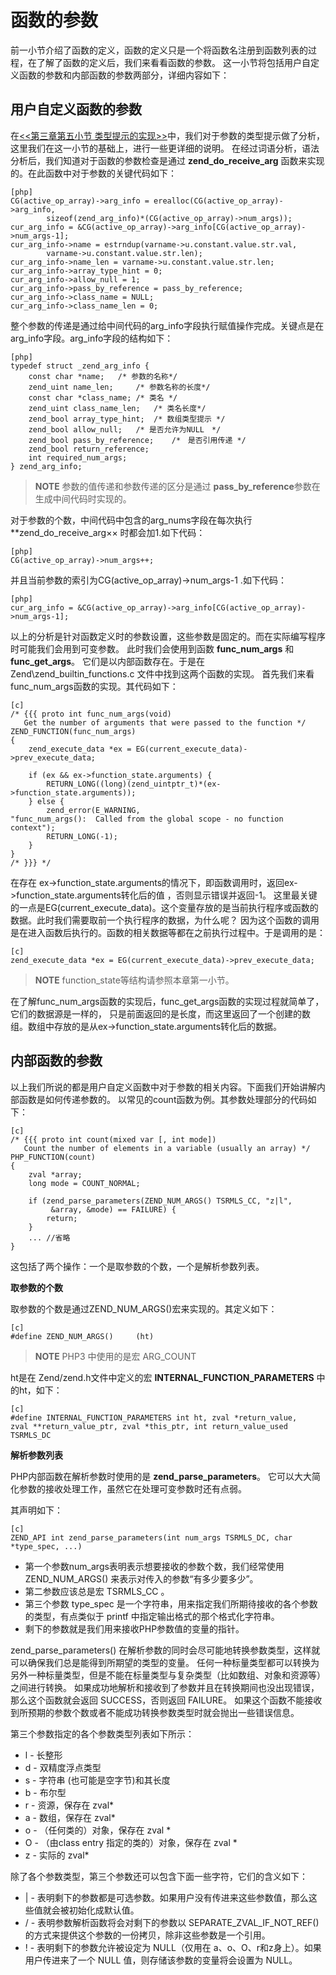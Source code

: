 # 函数的参数
前一小节介绍了函数的定义，函数的定义只是一个将函数名注册到函数列表的过程，在了解了函数的定义后，我们来看看函数的参数。
这一小节将包括用户自定义函数的参数和内部函数的参数两部分，详细内容如下：

## 用户自定义函数的参数

在[<<第三章第五小节 类型提示的实现>>][receive-arg]中，我们对于参数的类型提示做了分析，这里我们在这一小节的基础上，进行一些更详细的说明。
在经过词语分析，语法分析后，我们知道对于函数的参数检查是通过 **zend_do_receive_arg** 函数来实现的。在此函数中对于参数的关键代码如下：

    [php]
    CG(active_op_array)->arg_info = erealloc(CG(active_op_array)->arg_info,
            sizeof(zend_arg_info)*(CG(active_op_array)->num_args));
	cur_arg_info = &CG(active_op_array)->arg_info[CG(active_op_array)->num_args-1];
	cur_arg_info->name = estrndup(varname->u.constant.value.str.val,
            varname->u.constant.value.str.len);
	cur_arg_info->name_len = varname->u.constant.value.str.len;
	cur_arg_info->array_type_hint = 0;
	cur_arg_info->allow_null = 1;
	cur_arg_info->pass_by_reference = pass_by_reference;
	cur_arg_info->class_name = NULL;
	cur_arg_info->class_name_len = 0;

整个参数的传递是通过给中间代码的arg_info字段执行赋值操作完成。关键点是在arg_info字段。arg_info字段的结构如下：

    [php]
    typedef struct _zend_arg_info {
        const char *name;   /* 参数的名称*/
        zend_uint name_len;     /* 参数名称的长度*/
        const char *class_name; /* 类名 */
        zend_uint class_name_len;   /* 类名长度*/
        zend_bool array_type_hint;  /* 数组类型提示 */
        zend_bool allow_null;   /* 是否允许为NULL　*/
        zend_bool pass_by_reference;    /*　是否引用传递 */
        zend_bool return_reference; 
        int required_num_args;  
    } zend_arg_info;

>**NOTE**
>参数的值传递和参数传递的区分是通过 **pass_by_reference**参数在生成中间代码时实现的。

对于参数的个数，中间代码中包含的arg_nums字段在每次执行 **zend_do_receive_arg×× 时都会加1.如下代码：

    [php]
    CG(active_op_array)->num_args++;

并且当前参数的索引为CG(active_op_array)->num_args-1 .如下代码：

    [php]
    cur_arg_info = &CG(active_op_array)->arg_info[CG(active_op_array)->num_args-1];

以上的分析是针对函数定义时的参数设置，这些参数是固定的。而在实际编写程序时可能我们会用到可变参数。
此时我们会使用到函数 **func_num_args** 和 **func_get_args**。
它们是以内部函数存在。于是在 Zend\zend_builtin_functions.c 文件中找到这两个函数的实现。
首先我们来看func_num_args函数的实现。其代码如下：

    [c]
    /* {{{ proto int func_num_args(void)
       Get the number of arguments that were passed to the function */
    ZEND_FUNCTION(func_num_args)
    {
        zend_execute_data *ex = EG(current_execute_data)->prev_execute_data;

        if (ex && ex->function_state.arguments) {
            RETURN_LONG((long)(zend_uintptr_t)*(ex->function_state.arguments));
        } else {
            zend_error(E_WARNING,
    "func_num_args():  Called from the global scope - no function context");
            RETURN_LONG(-1);
        }
    }
    /* }}} */

在存在 ex->function_state.arguments的情况下，即函数调用时，返回ex->function_state.arguments转化后的值 ，否则显示错误并返回-1。
这里最关键的一点是EG(current_execute_data)。这个变量存放的是当前执行程序或函数的数据。此时我们需要取前一个执行程序的数据，为什么呢？
因为这个函数的调用是在进入函数后执行的。函数的相关数据等都在之前执行过程中。于是调用的是：

    [c]
    zend_execute_data *ex = EG(current_execute_data)->prev_execute_data;

>**NOTE**
>function_state等结构请参照本章第一小节。


在了解func_num_args函数的实现后，func_get_args函数的实现过程就简单了，它们的数据源是一样的，
只是前面返回的是长度，而这里返回了一个创建的数组。数组中存放的是从ex->function_state.arguments转化后的数据。

## 内部函数的参数
以上我们所说的都是用户自定义函数中对于参数的相关内容。下面我们开始讲解内部函数是如何传递参数的。
以常见的count函数为例。其参数处理部分的代码如下：

    [c]
    /* {{{ proto int count(mixed var [, int mode])
       Count the number of elements in a variable (usually an array) */
    PHP_FUNCTION(count)
    {
        zval *array;
        long mode = COUNT_NORMAL;

        if (zend_parse_parameters(ZEND_NUM_ARGS() TSRMLS_CC, "z|l",
             &array, &mode) == FAILURE) {
            return;
        }
        ... //省略
    }

这包括了两个操作：一个是取参数的个数，一个是解析参数列表。

**取参数的个数**

取参数的个数是通过ZEND_NUM_ARGS()宏来实现的。其定义如下：

    [c]
    #define ZEND_NUM_ARGS()		(ht)

>**NOTE**
>PHP3 中使用的是宏 ARG_COUNT

ht是在 Zend/zend.h文件中定义的宏 **INTERNAL_FUNCTION_PARAMETERS** 中的ht，如下：

    [c]
    #define INTERNAL_FUNCTION_PARAMETERS int ht, zval *return_value,
    zval **return_value_ptr, zval *this_ptr, int return_value_used TSRMLS_DC

**解析参数列表**

PHP内部函数在解析参数时使用的是 **zend_parse_parameters**。
它可以大大简化参数的接收处理工作，虽然它在处理可变参数时还有点弱。

其声明如下：

    [c]
    ZEND_API int zend_parse_parameters(int num_args TSRMLS_DC, char *type_spec, ...)

* 第一个参数num_args表明表示想要接收的参数个数，我们经常使用ZEND_NUM_ARGS() 来表示对传入的参数“有多少要多少”。
* 第二参数应该总是宏 TSRMLS_CC 。
* 第三个参数 type_spec 是一个字符串，用来指定我们所期待接收的各个参数的类型，有点类似于 printf 中指定输出格式的那个格式化字符串。
* 剩下的参数就是我们用来接收PHP参数值的变量的指针。

zend_parse_parameters() 在解析参数的同时会尽可能地转换参数类型，这样就可以确保我们总是能得到所期望的类型的变量。
任何一种标量类型都可以转换为另外一种标量类型，但是不能在标量类型与复杂类型（比如数组、对象和资源等）之间进行转换。
如果成功地解析和接收到了参数并且在转换期间也没出现错误，那么这个函数就会返回 SUCCESS，否则返回 FAILURE。
如果这个函数不能接收到所预期的参数个数或者不能成功转换参数类型时就会抛出一些错误信息。

第三个参数指定的各个参数类型列表如下所示：

* l - 长整形
* d - 双精度浮点类型
* s - 字符串 (也可能是空字节)和其长度
* b - 布尔型
* r - 资源，保存在 zval*
* a - 数组，保存在 zval*
* o - （任何类的）对象，保存在 zval *
* O - （由class entry 指定的类的）对象，保存在 zval *
* z - 实际的 zval*

除了各个参数类型，第三个参数还可以包含下面一些字符，它们的含义如下：

* | - 表明剩下的参数都是可选参数。如果用户没有传进来这些参数值，那么这些值就会被初始化成默认值。
* / - 表明参数解析函数将会对剩下的参数以 SEPARATE_ZVAL_IF_NOT_REF() 的方式来提供这个参数的一份拷贝，除非这些参数是一个引用。
* ! - 表明剩下的参数允许被设定为 NULL（仅用在 a、o、O、r和z身上）。如果用户传进来了一个 NULL 值，则存储该参数的变量将会设置为 NULL。


[receive-arg]: 			?p=chapt03/03-05-impl-of-type-hint
